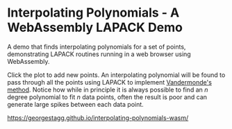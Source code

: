 # Interpolating Polynomials - A WebAssembly LAPACK Demo

A demo that finds interpolating polynomials for a set of points, demonstrating LAPACK routines running in a web browser using WebAssembly.

Click the plot to add new points. An interpolating polynomial will be found to pass through all the points using LAPACK to implement [Vandermonde's method](https://en.wikipedia.org/wiki/Vandermonde_matrix). Notice how while in principle it is always possible to find an $n$ degree polynomial to fit $n$ data points, often the result is poor and can generate large spikes between each data point.

https://georgestagg.github.io/interpolating-polynomials-wasm/
